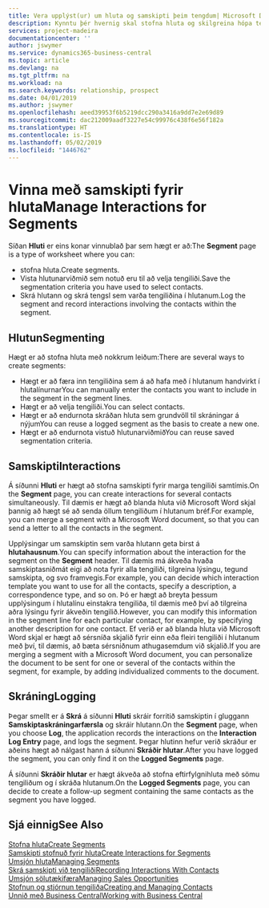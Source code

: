 ```yaml
---
title: Vera upplýst(ur) um hluta og samskipti þeim tengdum| Microsoft Docs
description: Kynntu þér hvernig skal stofna hluta og skilgreina hópa tengiliða og tiltaka samskipti fyrir hluta.
services: project-madeira
documentationcenter: ''
author: jswymer
ms.service: dynamics365-business-central
ms.topic: article
ms.devlang: na
ms.tgt_pltfrm: na
ms.workload: na
ms.search.keywords: relationship, prospect
ms.date: 04/01/2019
ms.author: jswymer
ms.openlocfilehash: aeed39953f6b5219dcc290a3416a9dd7e2e69d89
ms.sourcegitcommit: dac212009aadf3227e54c99976c438f6e56f182a
ms.translationtype: HT
ms.contentlocale: is-IS
ms.lasthandoff: 05/02/2019
ms.locfileid: "1446762"
---
```

# <a name="manage-interactions-for-segments"></a><span data-ttu-id="6a00a-103">Vinna með samskipti fyrir hluta</span><span class="sxs-lookup"><span data-stu-id="6a00a-103">Manage Interactions for Segments</span></span>
<span data-ttu-id="6a00a-104">Síðan **Hluti** er eins konar vinnublað þar sem hægt er að:</span><span class="sxs-lookup"><span data-stu-id="6a00a-104">The **Segment** page is a type of worksheet where you can:</span></span>

* <span data-ttu-id="6a00a-105">stofna hluta.</span><span class="sxs-lookup"><span data-stu-id="6a00a-105">Create segments.</span></span>
* <span data-ttu-id="6a00a-106">Vista hlutunarviðmið sem notuð eru til að velja tengiliði.</span><span class="sxs-lookup"><span data-stu-id="6a00a-106">Save the segmentation criteria you have used to select contacts.</span></span>
* <span data-ttu-id="6a00a-107">Skrá hlutann og skrá tengsl sem varða tengiliðina í hlutanum.</span><span class="sxs-lookup"><span data-stu-id="6a00a-107">Log the segment and record interactions involving the contacts within the segment.</span></span>

## <a name="segmenting"></a><span data-ttu-id="6a00a-108">Hlutun</span><span class="sxs-lookup"><span data-stu-id="6a00a-108">Segmenting</span></span>
<span data-ttu-id="6a00a-109">Hægt er að stofna hluta með nokkrum leiðum:</span><span class="sxs-lookup"><span data-stu-id="6a00a-109">There are several ways to create segments:</span></span>

* <span data-ttu-id="6a00a-110">Hægt er að færa inn tengiliðina sem á að hafa með í hlutanum handvirkt í hlutalínurnar</span><span class="sxs-lookup"><span data-stu-id="6a00a-110">You can manually enter the contacts you want to include in the segment in the segment lines.</span></span>
* <span data-ttu-id="6a00a-111">Hægt er að velja tengiliði.</span><span class="sxs-lookup"><span data-stu-id="6a00a-111">You can select contacts.</span></span>
* <span data-ttu-id="6a00a-112">Hægt er að endurnota skráðan hluta sem grundvöll til skráningar á nýjum</span><span class="sxs-lookup"><span data-stu-id="6a00a-112">You can reuse a logged segment as the basis to create a new one.</span></span>
* <span data-ttu-id="6a00a-113">Hægt er að endurnota vistuð hlutunarviðmið</span><span class="sxs-lookup"><span data-stu-id="6a00a-113">You can reuse saved segmentation criteria.</span></span>

## <a name="interactions"></a><span data-ttu-id="6a00a-114">Samskipti</span><span class="sxs-lookup"><span data-stu-id="6a00a-114">Interactions</span></span>
<span data-ttu-id="6a00a-115">Á síðunni **Hluti** er hægt að stofna samskipti fyrir marga tengiliði samtímis.</span><span class="sxs-lookup"><span data-stu-id="6a00a-115">On the **Segment** page, you can create interactions for several contacts simultaneously.</span></span> <span data-ttu-id="6a00a-116">Til dæmis er hægt að blanda hluta við Microsoft Word skjal þannig að hægt sé að senda öllum tengiliðum í hlutanum bréf.</span><span class="sxs-lookup"><span data-stu-id="6a00a-116">For example, you can merge a segment with a Microsoft Word document, so that you can send a letter to all the contacts in the segment.</span></span>

<span data-ttu-id="6a00a-117">Upplýsingar um samskiptin sem varða hlutann geta birst á **hlutahausnum**.</span><span class="sxs-lookup"><span data-stu-id="6a00a-117">You can specify information about the interaction for the segment on the **Segment** header.</span></span> <span data-ttu-id="6a00a-118">Til dæmis má ákveða hvaða samskiptasniðmát eigi að nota fyrir alla tengiliði, tilgreina lýsingu, tegund samskipta, og svo framvegis.</span><span class="sxs-lookup"><span data-stu-id="6a00a-118">For example, you can decide which interaction template you want to use for all the contacts, specify a description, a correspondence type, and so on.</span></span> <span data-ttu-id="6a00a-119">Þó er hægt að breyta þessum upplýsingum í hlutalínu einstakra tengiliða, til dæmis með því að tilgreina aðra lýsingu fyrir ákveðin tengilið.</span><span class="sxs-lookup"><span data-stu-id="6a00a-119">However, you can modify this information in the segment line for each particular contact, for example, by specifying another description for one contact.</span></span> <span data-ttu-id="6a00a-120">Ef verið er að blanda hluta við Microsoft Word skjal er hægt að sérsníða skjalið fyrir einn eða fleiri tengiliði í hlutanum með því, til dæmis, að bæta sérsniðnum athugasemdum við skjalið.</span><span class="sxs-lookup"><span data-stu-id="6a00a-120">If you are merging a segment with a Microsoft Word document, you can personalize the document to be sent for one or several of the contacts within the segment, for example, by adding individualized comments to the document.</span></span>

## <a name="logging"></a><span data-ttu-id="6a00a-121">Skráning</span><span class="sxs-lookup"><span data-stu-id="6a00a-121">Logging</span></span>
<span data-ttu-id="6a00a-122">Þegar smellt er á **Skrá** á síðunni **Hluti** skráir forritið samskiptin í gluggann **Samskiptaskráningarfærsla** og skráir hlutann.</span><span class="sxs-lookup"><span data-stu-id="6a00a-122">On the **Segment** page, when you choose **Log**, the application records the interactions on the **Interaction Log Entry** page, and logs the segment.</span></span> <span data-ttu-id="6a00a-123">Þegar hlutinn hefur verið skráður er aðeins hægt að nálgast hann á síðunni **Skráðir hlutar**.</span><span class="sxs-lookup"><span data-stu-id="6a00a-123">After you have logged the segment, you can only find it on the **Logged Segments** page.</span></span>

<span data-ttu-id="6a00a-124">Á síðunni **Skráðir hlutar** er hægt ákveða að stofna eftirfylgnihluta með sömu tengiliðum og í skráða hlutanum.</span><span class="sxs-lookup"><span data-stu-id="6a00a-124">On the **Logged Segments** page, you can decide to create a follow-up segment containing the same contacts as the segment you have logged.</span></span>

## <a name="see-also"></a><span data-ttu-id="6a00a-125">Sjá einnig</span><span class="sxs-lookup"><span data-stu-id="6a00a-125">See Also</span></span>
[<span data-ttu-id="6a00a-126">Stofna hluta</span><span class="sxs-lookup"><span data-stu-id="6a00a-126">Create Segments</span></span>](marketing-how-create-segment.md)  
[<span data-ttu-id="6a00a-127">Samskipti stofnuð fyrir hluta</span><span class="sxs-lookup"><span data-stu-id="6a00a-127">Create Interactions for Segments</span></span>](marketing-how-create-interactions.md)  
[<span data-ttu-id="6a00a-128">Umsjón hluta</span><span class="sxs-lookup"><span data-stu-id="6a00a-128">Managing Segments</span></span>](marketing-segments.md)  
[<span data-ttu-id="6a00a-129">Skrá samskipti við tengiliði</span><span class="sxs-lookup"><span data-stu-id="6a00a-129">Recording Interactions With Contacts</span></span>](marketing-interactions.md)  
[<span data-ttu-id="6a00a-130">Umsjón sölutækifæra</span><span class="sxs-lookup"><span data-stu-id="6a00a-130">Managing Sales Opportunities</span></span>](marketing-manage-sales-opportunities.md)  
[<span data-ttu-id="6a00a-131">Stofnun og stjórnun tengiliða</span><span class="sxs-lookup"><span data-stu-id="6a00a-131">Creating and Managing Contacts</span></span>](marketing-contacts.md)  
[<span data-ttu-id="6a00a-132">Unnið með Business Central</span><span class="sxs-lookup"><span data-stu-id="6a00a-132">Working with Business Central</span></span>](ui-work-product.md)
